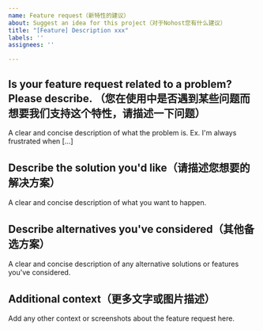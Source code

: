 ```yaml
---
name: Feature request（新特性的建议）
about: Suggest an idea for this project（对于Nohost您有什么建议）
title: "[Feature] Description xxx"
labels: ''
assignees: ''

---
```


## Is your feature request related to a problem? Please describe. （您在使用中是否遇到某些问题而想要我们支持这个特性，请描述一下问题）
A clear and concise description of what the problem is. Ex. I'm always frustrated when [...]

## Describe the solution you'd like（请描述您想要的解决方案）
A clear and concise description of what you want to happen.

## Describe alternatives you've considered（其他备选方案）
A clear and concise description of any alternative solutions or features you've considered.

## Additional context（更多文字或图片描述）
Add any other context or screenshots about the feature request here.
